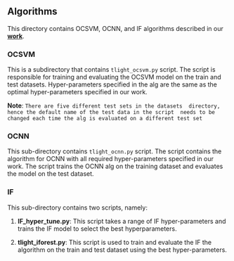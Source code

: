 ## Algorithms
This directory contains OCSVM, OCNN, and IF algorithms described in our <i class="icon-cog"></i> **[work](https://)**. 

### OCSVM
This is a subdirectory that contains ```tlight_ocsvm.py``` script.
The script is responsible for training and evaluating the OCSVM model on 
the train and test datasets. Hyper-parameters specified in the alg are the
same as the optimal hyper-parameters specified in our work.

**Note**: ```There are five different test sets in the datasets 
directory, hence the default name of the test data in the script 
needs to be changed each time the alg is evaluated on a different test set ```

### OCNN
This sub-directory contains ````tlight_ocnn.py```` script. The script contains
the algorithm for OCNN with all required hyper-parameters specified in our
work. The script trains the OCNN alg on the training dataset and evaluates the
model on the test dataset.

### IF
This sub-directory contains two scripts, namely:
1. **IF_hyper_tune.py**: This script takes a range of IF hyper-parameters and
trains the IF model to select the best hyperparameters.


2. **tlight_iforest.py**: This script is used to train and evaluate the IF
the algorithm on the train and test dataset using the best hyper-parameters.
